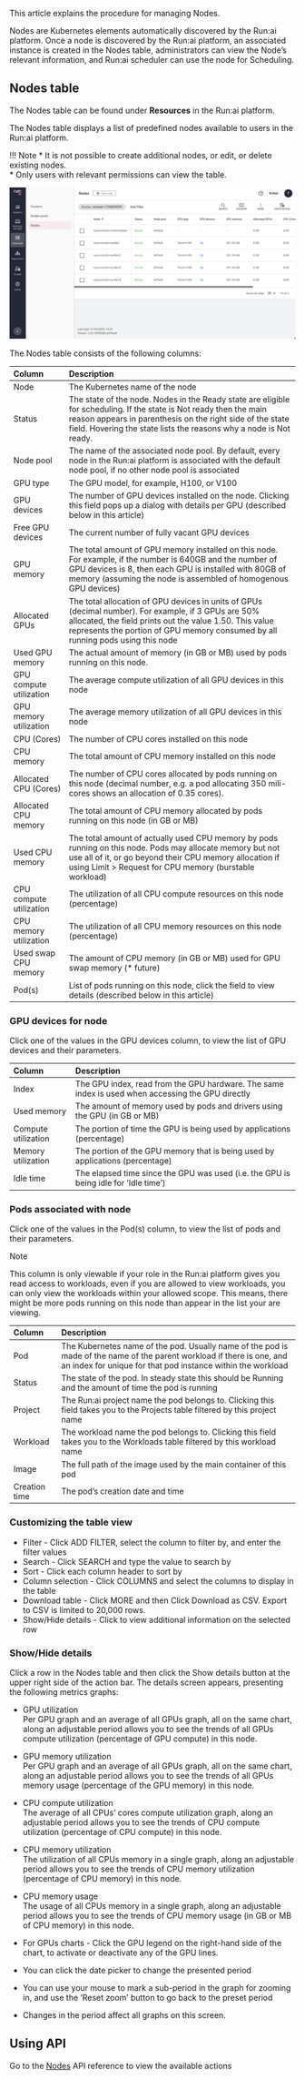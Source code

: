   
This article explains the procedure for managing Nodes.

Nodes are Kubernetes elements automatically discovered by the Run:ai platform. Once a node is discovered by the Run:ai platform, an associated instance is created in the Nodes table, administrators can view the Node’s relevant information, and Run:ai scheduler can use the node for Scheduling.

## Nodes table

The Nodes table can be found under __Resources__ in the Run:ai platform.

The Nodes table displays a list of predefined nodes available to users in the Run:ai platform.

!!! Note
    * It is not possible to create additional nodes, or edit, or delete existing nodes.  
    * Only users with relevant permissions can view the table.

![](img/node-list.png)

The Nodes table consists of the following columns:

| Column | Description |
| :---- | :---- |
| Node | The Kubernetes name of the node |
| Status | The state of the node. Nodes in the Ready state are eligible for scheduling. If the state is Not ready then the main reason appears in parenthesis on the right side of the state field. Hovering the state lists the reasons why a node is Not ready. |
| Node pool | The name of the associated node pool. By default, every node in the Run:ai platform is associated with the default node pool, if no other node pool is associated |
| GPU type | The GPU model, for example, H100, or V100 |
| GPU devices | The number of GPU devices installed on the node. Clicking this field pops up a dialog with details per GPU (described below in this article) |
| Free GPU devices | The current number of fully vacant GPU devices |
| GPU memory | The total amount of GPU memory installed on this node. For example, if the number is 640GB and the number of GPU devices is 8, then each GPU is installed with 80GB of memory (assuming the node is assembled of homogenous GPU devices) |
| Allocated GPUs | The total allocation of GPU devices in units of GPUs (decimal number). For example, if 3 GPUs are 50% allocated, the field prints out the value 1.50. This value represents the portion of GPU memory consumed by all running pods using this node |
| Used GPU memory | The actual amount of memory (in GB or MB) used by pods running on this node. |
| GPU compute utilization | The average compute utilization of all GPU devices in this node |
| GPU memory utilization | The average memory utilization of all GPU devices in this node |
| CPU (Cores) | The number of CPU cores installed on this node |
| CPU memory | The total amount of CPU memory installed on this node |
| Allocated CPU (Cores) | The number of CPU cores allocated by pods running on this node (decimal number, e.g. a pod allocating 350 mili-cores shows an allocation of 0.35 cores). |
| Allocated CPU memory | The total amount of CPU memory allocated by pods running on this node (in GB or MB) |
| Used CPU memory | The total amount of actually used CPU memory by pods running on this node. Pods may allocate memory but not use all of it, or go beyond their CPU memory allocation if using Limit > Request for CPU memory (burstable workload) |
| CPU compute utilization | The utilization of all CPU compute resources on this node (percentage) |
| CPU memory utilization | The utilization of all CPU memory resources on this node (percentage) |
| Used swap CPU memory | The amount of CPU memory (in GB or MB) used for GPU swap memory (* future) |
| Pod(s) | List of pods running on this node, click the field to view details (described below in this article) |

### GPU devices for node

Click one of the values in the GPU devices column, to view the list of GPU devices and their parameters.

| Column | Description |
| :---- | :---- |
| Index | The GPU index, read from the GPU hardware. The same index is used when accessing the GPU directly |
| Used memory | The amount of memory used by pods and drivers using the GPU (in GB or MB) |
| Compute utilization | The portion of time the GPU is being used by applications (percentage) |
| Memory utilization | The portion of the GPU memory that is being used by applications (percentage) |
| Idle time | The elapsed time since the GPU was used (i.e. the GPU is being idle for ‘Idle time’) |

### Pods associated with node

Click one of the values in the Pod(s) column, to view the list of pods and their parameters.

Note

This column is only viewable if your role in the Run:ai platform gives you read access to workloads, even if you are allowed to view workloads, you can only view the workloads within your allowed scope. This means, there might be more pods running on this node than appear in the list your are viewing.

| Column | Description |
| :---- | :---- |
| Pod | The Kubernetes name of the pod. Usually name of the pod is made of the name of the parent workload if there is one, and an index for unique for that pod instance within the workload |
| Status | The state of the pod. In steady state this should be Running and the amount of time the pod is running |
| Project | The Run:ai project name the pod belongs to. Clicking this field takes you to the Projects table filtered by this project name |
| Workload | The workload name the pod belongs to. Clicking this field takes you to the Workloads table filtered by this workload name |
| Image | The full path of the image used by the main container of this pod |
| Creation time | The pod’s creation date and time |

### Customizing the table view

* Filter - Click ADD FILTER, select the column to filter by, and enter the filter values  
* Search - Click SEARCH and type the value to search by  
* Sort - Click each column header to sort by  
* Column selection - Click COLUMNS and select the columns to display in the table  
* Download table - Click MORE and then Click Download as CSV. Export to CSV is limited to 20,000 rows.  
* Show/Hide details - Click to view additional information on the selected row

### Show/Hide details

Click a row in the Nodes table and then click the Show details button at the upper right side of the action bar. The details screen appears, presenting the following metrics graphs:

* GPU utilization  
  Per GPU graph and an average of all GPUs graph, all on the same chart, along an adjustable period allows you to see the trends of all GPUs compute utilization (percentage of GPU compute) in this node.  
* GPU memory utilization  
  Per GPU graph and an average of all GPUs graph, all on the same chart, along an adjustable period allows you to see the trends of all GPUs memory usage (percentage of the GPU memory) in this node.  
* CPU compute utilization  
  The average of all CPUs’ cores compute utilization graph, along an adjustable period allows you to see the trends of CPU compute utilization (percentage of CPU compute) in this node.  
* CPU memory utilization  
  The utilization of all CPUs memory in a single graph, along an adjustable period allows you to see the trends of CPU memory utilization (percentage of CPU memory) in this node.  
* CPU memory usage  
  The usage of all CPUs memory in a single graph, along an adjustable period allows you to see the trends of CPU memory usage (in GB or MB of CPU memory) in this node.

* For GPUs charts - Click the GPU legend on the right-hand side of the chart, to activate or deactivate any of the GPU lines.  
* You can click the date picker to change the presented period  
* You can use your mouse to mark a sub-period in the graph for zooming in, and use the ‘Reset zoom’ button to go back to the preset period  
* Changes in the period affect all graphs on this screen.

## Using API

Go to the [Nodes](https://app.run.ai/api/docs#tag/Nodes) API reference to view the available actions

